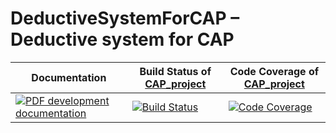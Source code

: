 <!-- BEGIN HEADER -->
# DeductiveSystemForCAP – Deductive system for CAP

| Documentation | Build Status of [CAP_project](/../../) | Code Coverage of [CAP_project](/../../) |
| ------------- | ------------ | ------------- |
| [![PDF development documentation][docs-img]][docs-url] | [![Build Status][tests-img]][tests-url] | [![Code Coverage][codecov-img]][codecov-url] |

<!-- END HEADER -->
<!-- BEGIN FOOTER -->
[docs-img]: https://img.shields.io/badge/PDF-dev-blue.svg
[docs-url]: /../../raw/doc/DeductiveSystemForCAP.pdf

[tests-img]: https://github.com/homalg-project/CAP_project/workflows/Tests/badge.svg?branch=master
[tests-url]: https://github.com/homalg-project/CAP_project/actions?query=workflow%3ATests+branch%3Amaster

[codecov-img]: https://codecov.io/gh/homalg-project/CAP_project/branch/master/graph/badge.svg
[codecov-url]: https://codecov.io/gh/homalg-project/CAP_project
<!-- END FOOTER -->
